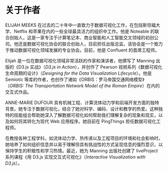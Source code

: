 # 关于作者

ELIJAH MEEKS 在过去的二十年中一直致力于数据可视化工作，在包括斯坦福大学、Netflix 和苹果在内的一些全球最具活力的组织中工作。他是 Noteable 的联合创始人，这是一家专注于计算笔记本、商业智能和人工智能交叉领域的初创公司。他还是数据可视化协会的联合创始人，目前担任出版总监，该协会是一个致力于推动数据可视化领域发展的专业协会。目前，他是 Confluent 的首席工程师。

Elijah 是一位在数据可视化领域非常活跃的作家和演讲者，他撰写了 Manning 出版的《D3.js 实战》（*D3.js in Action*），并创作了 Pearson 视频系列《数据可视化生命周期的设计》（*Designing for the Data Visualization Lifecycle*）。他是 Semiotic 等库的作者，也创作了诸如《ORBIS：罗马帝国交通网络模型》（*ORBIS: The Transportation Network Model of the Roman Empire*）在内的交互式作品。

ANNE-MARIE DUFOUR 具有机械工程、计算流体动力学和前端开发方面的独特背景。她专注于数据可视化，结合了她对科学、编码、设计和教学的热爱。这种独特的技能组合帮助她深入了解数据可视化如何帮助我们理解复杂的现象和现实，以及如何将其转化为现代 Web 应用程序。她目前在 PingThings 担任数据可视化工程师。

在教授各种工程学科，如流体动力学、热传递以及工程项目的环境和社会影响时，她培养了如何组织信息并以易于理解但具有挑战性的方式呈现信息的强烈意识，以保持学生的积极性和学习热情。最近，她为 Manning 出版社创建了 liveProject 系列课程《用 D3.js 实现交互式可视化》（*Interactive Visualization with D3.js*）。